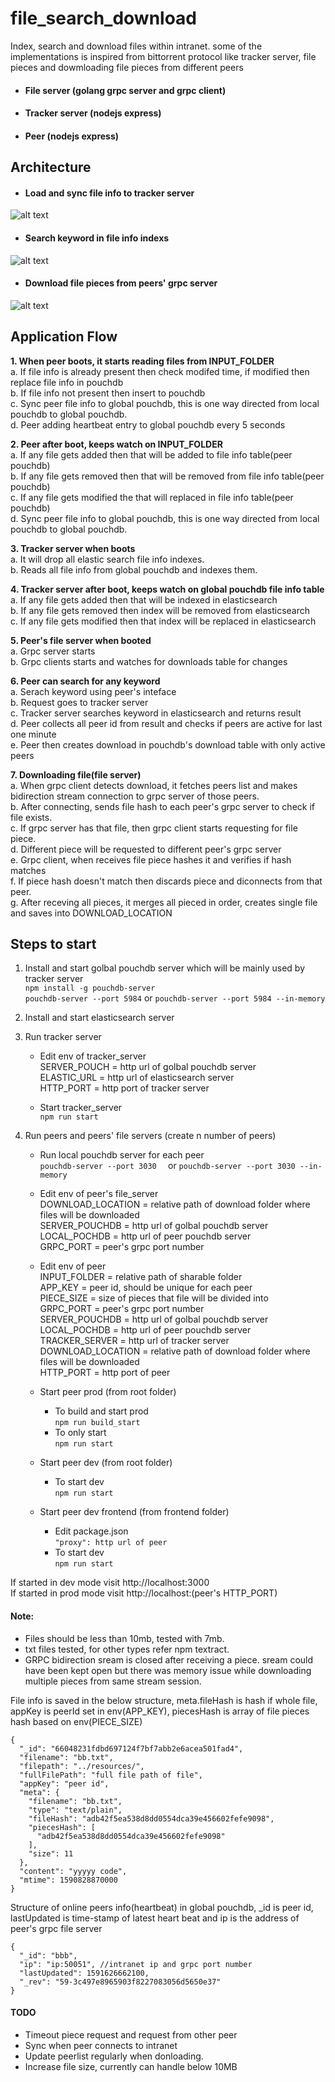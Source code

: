 # file_search_download  
Index, search and download files within intranet. some of the implementations is inspired from bittorrent protocol like tracker server, file pieces and dowmloading file pieces from different peers  

- #### File server (golang grpc server and grpc client)  
- #### Tracker server (nodejs express)  
- #### Peer (nodejs express)  

## Architecture  
- #### Load and sync file info to tracker server
![alt text](https://github.com/pramodramdas/file_search_download/blob/master/images/Sync.png?raw=true)  
- #### Search keyword in file info indexs
![alt text](https://github.com/pramodramdas/file_search_download/blob/master/images/index_ping_search.png?raw=true)  
- #### Download file pieces from peers' grpc server
![alt text](https://github.com/pramodramdas/file_search_download/blob/master/images/file_download.png?raw=true)  

## Application Flow
**1. When peer boots, it starts reading files from INPUT_FOLDER**  
    a. If file info is already present then check modifed time, if modified then replace file info in pouchdb  
    b. If file info not present then insert to pouchdb  
    c. Sync peer file info to global pouchdb, this is one way directed from local pouchdb to global pouchdb.  
    d. Peer adding heartbeat entry to global pouchdb every 5 seconds 
    
**2. Peer after boot, keeps watch on INPUT_FOLDER**  
    a. If any file gets added then that will be added to file info table(peer pouchdb)  
    b. If any file gets removed then that will be removed from file info table(peer pouchdb)  
    c. If any file gets modified the that will replaced in file info table(peer pouchdb)  
    d. Sync peer file info to global pouchdb, this is one way directed from local pouchdb to global pouchdb.  
    
**3. Tracker server when boots**  
    a. It will drop all elastic search file info indexes.  
    b. Reads all file info from global pouchdb and indexes them.  
    
**4. Tracker server after boot, keeps watch on global pouchdb file info table**  
    a. If any file gets added then that will be indexed in elasticsearch  
    b. If any file gets removed then index will be removed from elasticsearch  
    c. If any file gets modified then that index will be replaced in elasticsearch  
    
**5. Peer's file server when booted**  
    a. Grpc server starts  
    b. Grpc clients starts and watches for downloads table for changes  
    
**6. Peer can search for any keyword**  
    a. Serach keyword using peer's inteface  
    b. Request goes to tracker server  
    c. Tracker server searches keyword in elasticsearch and returns result  
    d. Peer collects all peer id from result and checks if peers are active for last one minute  
    e. Peer then creates download in pouchdb's download table with only active peers  
    
**7. Downloading file(file server)**  
    a. When grpc client detects download, it fetches peers list and makes bidirection stream connection to grpc server of 
       those peers.  
    b. After connecting, sends file hash to each peer's grpc server to check if file exists.  
    c. If grpc server has that file, then grpc client starts requesting for file piece.  
    d. Different piece will be requested to different peer's grpc server  
    e. Grpc client, when receives file piece hashes it and verifies if hash matches  
    f. If piece hash doesn't match then discards piece and diconnects from that peer.  
    g. After receving all pieces, it merges all pieced in order, creates single file and saves into DOWNLOAD_LOCATION  

## Steps to start

1. Install and start golbal pouchdb server which will be mainly used by tracker server  
    ```npm install -g pouchdb-server```  
    ```pouchdb-server --port 5984```
    or
    ```pouchdb-server --port 5984 --in-memory```  

2. Install and start elasticsearch server

3. Run tracker server  
    - Edit env of tracker_server  
        SERVER_POUCH = http url of golbal pouchdb server  
        ELASTIC_URL = http url of elasticsearch server  
        HTTP_PORT = http port of tracker server  
        
    - Start tracker_server  
        ```npm run start  ```

4. Run peers and peers' file servers (create n number of peers)  
    - Run local pouchdb server for each peer  
        ```pouchdb-server --port 3030  ```
        or
        ```pouchdb-server --port 3030 --in-memory  ```  
        
    - Edit env of peer's file_server  
        DOWNLOAD_LOCATION = relative path of download folder where files will be downloaded  
        SERVER_POUCHDB = http url of golbal pouchdb server  
        LOCAL_POCHDB = http url of peer pouchdb server  
        GRPC_PORT = peer's grpc port number  
        
    - Edit env of peer  
        INPUT_FOLDER = relative path of sharable folder  
        APP_KEY = peer id, should be unique for each peer  
        PIECE_SIZE = size of pieces that file will be divided into  
        GRPC_PORT = peer's grpc port number  
        SERVER_POUCHDB = http url of golbal pouchdb server  
        LOCAL_POCHDB = http url of peer pouchdb server  
        TRACKER_SERVER = http url of tracker server  
        DOWNLOAD_LOCATION = relative path of download folder where files will be downloaded  
        HTTP_PORT = http port of peer  
        
    - Start peer prod (from root folder)  
        * To build and start prod  
            ```npm run build_start  ```
        * To only start  
            ```npm run start  ```  
            
    - Start peer dev (from root folder)  
        * To start dev  
            ```npm run start  ```  
            
    - Start peer dev frontend (from frontend folder)  
        * Edit package.json  
            ```"proxy": http url of peer  ```  
        * To start dev  
            ```npm run start  ```

If started in dev mode visit http://localhost:3000  
If started in prod mode visit http://localhost:(peer's HTTP_PORT)

#### Note:  
* Files should be less than 10mb, tested with 7mb.
* txt files tested, for other types refer npm textract.  
* GRPC bidirection sream is closed after receiving a piece. sream could have been kept open but there was memory issue while downloading multiple pieces from same stream session.

File info is saved in the below structure, meta.fileHash is hash if whole file,
appKey is peerId set in env(APP_KEY), piecesHash is array of file pieces hash based on 
env(PIECE_SIZE)
```
{
  "_id": "66048231fdbd697124f7bf7abb2e6acea501fad4",
  "filename": "bb.txt",
  "filepath": "../resources/",
  "fullFilePath": "full file path of file",
  "appKey": "peer id",
  "meta": {
    "filename": "bb.txt",
    "type": "text/plain",
    "fileHash": "adb42f5ea538d8dd0554dca39e456602fefe9098",
    "piecesHash": [
      "adb42f5ea538d8dd0554dca39e456602fefe9098"
    ],
    "size": 11
  },
  "content": "yyyyy code",
  "mtime": 1590828870000
}
````

Structure of online peers info(heartbeat) in global pouchdb, _id is peer id, lastUpdated is time-stamp of latest heart beat
and ip is the address of peer's grpc file server
```
{
  "_id": "bbb",
  "ip": "ip:50051", //intranet ip and grpc port number
  "lastUpdated": 1591626662100,
  "_rev": "59-3c497e8965903f8227083056d5650e37"
}
```

#### TODO
* Timeout piece request and request from other peer
* Sync when peer connects to intranet
* Update peerlist regularly when donloading.
* Increase file size, currently can handle below 10MB
